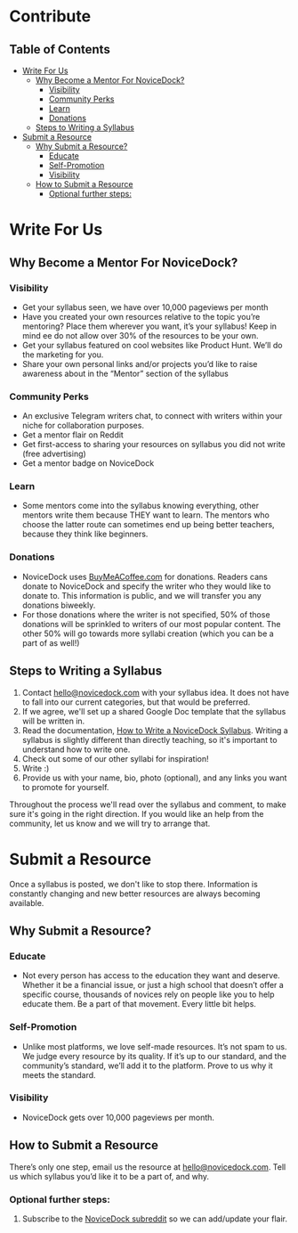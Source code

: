 # Contribute

## Table of Contents
- [Write For Us](#write-for-us)
  * [Why Become a Mentor For NoviceDock?](#why-become-a-mentor-for-novicedock)
    + [Visibility](#visibility)
    + [Community Perks](#community-perks)
    + [Learn](#learn)
    + [Donations](#donations)
  * [Steps to Writing a Syllabus](#steps-to-writing-a-syllabus)
- [Submit a Resource](#submit-a-resource)
  * [Why Submit a Resource?](#why-submit-a-resource)
    + [Educate](#educate)
    + [Self-Promotion](#self-promotion)
    + [Visibility](#visibility-1)
  * [How to Submit a Resource](#how-to-submit-a-resource)
    + [Optional further steps:](#optional-further-steps)

# Write For Us
## Why Become a Mentor For NoviceDock?
### Visibility
* Get your syllabus seen, we have over 10,000 pageviews per month
* Have you created your own resources relative to the topic you’re mentoring? Place them wherever you want, it’s your syllabus! Keep in mind ee do not allow over 30% of the resources to be your own.
* Get your syllabus featured on cool websites like Product Hunt. We’ll do the marketing for you.
* Share your own personal links and/or projects you’d like to raise awareness about in the “Mentor” section of the syllabus

### Community Perks
* An exclusive Telegram writers chat, to connect with writers within your niche for collaboration purposes. 
* Get a mentor flair on Reddit
* Get first-access to sharing your resources on syllabus you did not write (free advertising)
* Get a mentor badge on NoviceDock

### Learn
* Some mentors come into the syllabus knowing everything, other mentors write them because THEY want to learn. The mentors who choose the latter route can sometimes end up being better teachers, because they think like beginners.

### Donations
* NoviceDock uses [BuyMeACoffee.com](https://www.buymeacoffee.com/novicedock) for donations. Readers cans donate to NoviceDock and specify the writer who they would like to donate to. This information is public, and we will transfer you any donations biweekly. 
* For those donations where the writer is not specified, 50% of those donations will be sprinkled to writers of our most popular content. The other 50% will go towards more syllabi creation (which you can be a part of as well!)

## Steps to Writing a Syllabus
1. Contact hello@novicedock.com with your syllabus idea. It does not have to fall into our current categories, but that would be preferred.
2. If we agree, we'll set up a shared Google Doc template that the syllabus will be written in.
3. Read the documentation, [How to Write a NoviceDock Syllabus](https://github.com/NoviceDock/NoviceDock-Wiki/blob/master/syllabus-tutorial.md). Writing a syllabus is slightly different than directly teaching, so it's important to understand how to write one. 
4. Check out some of our other syllabi for inspiration!
5. Write :)
6. Provide us with your name, bio, photo (optional), and any links you want to promote for yourself.

Throughout the process we'll read over the syllabus and comment, to make sure it's going in the right direction. If you would like an help from the community, let us know and we will try to arrange that.

# Submit a Resource
Once a syllabus is posted, we don't like to stop there. Information is constantly changing and new better resources are always becoming available. 

## Why Submit a Resource?
### Educate
* Not every person has access to the education they want and deserve. Whether it be a financial issue, or just a high school that doesn’t offer a specific course, thousands of novices rely on people like you to help educate them. Be a part of that movement. Every little bit helps. 

### Self-Promotion 
* Unlike most platforms, we love self-made resources. It’s not spam to us. We judge every resource by its quality. If it’s up to our standard, and the community’s standard, we’ll add it to the platform. Prove to us why it meets the standard.

### Visibility
* NoviceDock gets over 10,000 pageviews per month. 

## How to Submit a Resource
There’s only one step, email us the resource at hello@novicedock.com. Tell us which syllabus you’d like it to be a part of, and why.

### Optional further steps:
1. Subscribe to the [NoviceDock subreddit](https://www.reddit.com/r/NoviceDock/) so we can add/update your flair.
